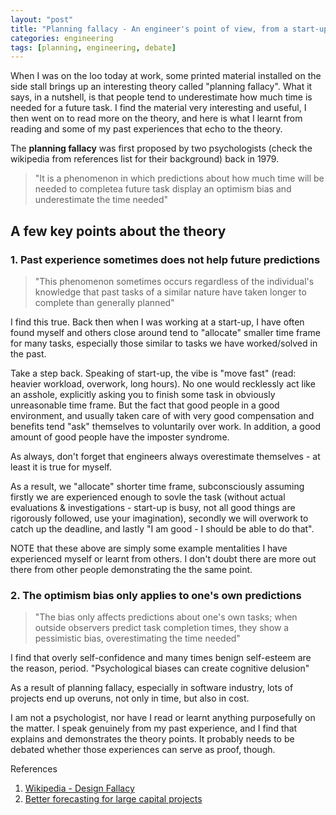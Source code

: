 ```yaml
---
layout: "post"
title: "Planning fallacy - An engineer's point of view, from a start-up to a mature enterprise"
categories: engineering
tags: [planning, engineering, debate]
---
```


When I was on the loo today at work, some printed material installed on the side stall brings up
an interesting theory called "planning fallacy". What it says, in a nutshell, is that people tend
to underestimate how much time is needed for a future task. I find the material very interesting
and useful, I then went on to read more on the theory, and here is what I learnt from reading and
some of my past experiences that echo to the theory.

The **planning fallacy** was first proposed by two psychologists (check the wikipedia from references list
for their background) back in 1979.

>"It is a phenomenon in which predictions about how much time will be needed to completea future task display an optimism bias and underestimate the time needed"

## A few key points about the theory

### 1. Past experience sometimes does not help future predictions

> "This phenomenon sometimes occurs regardless of the individual's knowledge that past tasks of a similar nature have taken longer to complete than generally planned"

I find this true. Back then when I was working at a start-up, I have often found myself and others close around tend to "allocate" smaller time frame for many tasks, especially those similar to tasks we have
worked/solved in the past.

Take a step back. Speaking of start-up, the vibe is "move fast" (read: heavier workload, overwork, long hours). No one would recklessly act like an asshole, explicitly asking you to finish some task in obviously unreasonable time frame. But the fact that good people in a good environment, and usually taken
care of with very good compensation and benefits tend "ask" themselves to voluntarily over work. In addition, a good amount of good people have the imposter syndrome.

As always, don't forget that engineers always overestimate themselves - at least it is true for myself.

As a result, we "allocate" shorter time frame, subconsciously assuming firstly we are experienced enough to
sovle the task (without actual evaluations & investigations - start-up is busy, not all good things are
rigorously followed, use your imagination), secondly we will overwork to catch up the deadline, and lastly
"I am good - I should be able to do that".

NOTE that these above are simply some example mentalities I have experienced myself or learnt from others.
I don't doubt there are more out there from other people demonstrating the the same point.

### 2. The optimism bias only applies to one's own predictions

> "The bias only affects predictions about one's own tasks; when outside observers predict task completion times, they show a pessimistic bias, overestimating the time needed"

I find that overly self-confidence and many times benign self-esteem are the reason, period. "Psychological
biases can create cognitive delusion"


As a result of planning fallacy, especially in software industry, lots of projects end up overuns, not only in time, but also in
cost.


I am not a psychologist, nor have I read or learnt anything purposefully on the matter. I speak genuinely from
my past experience, and I find that explains and demonstrates the theory points. It probably needs to be debated
whether those experiences can serve as proof, though.


References  

1. <a href="https://en.wikipedia.org/wiki/Planning_fallacy">Wikipedia - Design Fallacy</a>
2. [Better forecasting for large capital projects](https://www.mckinsey.com/~/media/McKinsey/Business%20Functions/Strategy%20and%20Corporate%20Finance/Our%20Insights/Better%20forecasting%20for%20large%20capital%20projects/Better%20forecasting%20for%20large%20capital%20projects.ashx) 


